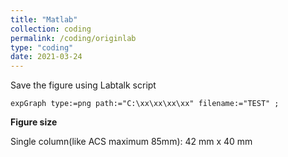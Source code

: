 ```yaml
---
title: "Matlab"
collection: coding
permalink: /coding/originlab
type: "coding"
date: 2021-03-24
---
```


Save the figure using Labtalk script
```Labtalk
expGraph type:=png path:="C:\xx\xx\xx\xx" filename:="TEST" ;
```
**Figure size**

Single column(like ACS maximum 85mm):  42 mm x 40 mm
